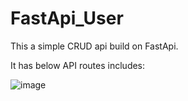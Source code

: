 # FastApi_User
This a simple CRUD api build on FastApi.

It has below API routes includes:

![image](https://user-images.githubusercontent.com/23389063/199684640-5c740c63-dc3f-4fb2-9c37-d7fbf176384d.png)
